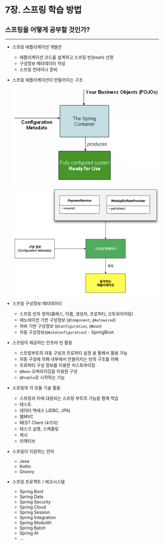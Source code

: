 # 7장. 스프링 학습 방법

## 스프링을 어떻게 공부할 것인가?

---

- 스프링 애플리케이션 개발은
    - 애플리케이션 코드를 설계하고 스프링 빈(bean) 선정
    - 구성정보 메타데이터 작성
    - 스프링 컨테이너 준비

- 스프링 애플리케이션이 만들어지는 구조
    
    ![image.png](./image/7/image.png)
    
    ![image.png](./image/7/image%201.png)
    

- 스프링 구성정보 메타데이터
    - 스프링 빈의 정의(클래스, 이름, 생성자, 프로퍼티, 오토와이어링)
    - 애노테이션 기반 구성정보 (`@Component`, `@Autowired`)
    - 자바 기반 구성정보 (`@Configuration`, `@Bean`)
    - 자동 구성정보(`@AutoConfiguration`) - SpringBoot

- 스프링이 제공하는 인프라 빈 활용
    - 스프링부트의 자동 구성과 프로퍼티 설정 을 통해서 활용 가능
    - 자동 구성에 의해 내부에서 만들어지는 빈의 구조를 이해
    - 프로퍼티 구성 정보를 이용한 커스토마이징
    - `@Bean` 오버라이딩을 이용한 구성
    - `@Enable`로 시작하는 기능

- 스프링의 각 모듈 기술 활용
    - 스프링과 이에 대응되는 스프링 부트의 기능을 함께 학습
    - 테스트
    - 데이터 액세스 (JDBC, JPA)
    - 웹MVC
    - REST Client (4가지)
    - 태스크 실행, 스케줄링
    - 캐시
    - 리액티브

- 스프링이 지원하는 언어
    - Java
    - Kotlin
    - Groovy

- 스프링 프로젝트 / 에코시스템
    - Spring Boot
    - Spring Data
    - Spring Security
    - Spring Cloud
    - Spring Session
    - Spring Integration
    - Spring Modulith
    - Spring Batch
    - Spring AI
    - …
